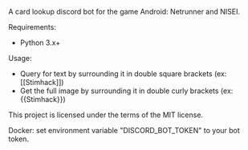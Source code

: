 A card lookup discord bot for the game Android: Netrunner and NISEI.

Requirements:
* Python 3.x+

Usage:
* Query for text by surrounding it in double square brackets (ex: [[Stimhack]])
* Get the full image by surrounding it in double curly brackets (ex: {{Stimhack}})

This project is licensed under the terms of the MIT license.

Docker: set environment variable "DISCORD_BOT_TOKEN" to your bot token.